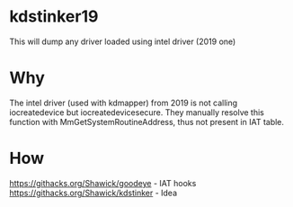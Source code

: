 # kdstinker19
This will dump any driver loaded using intel driver (2019 one)

# Why
The intel driver (used with kdmapper) from 2019 is not calling iocreatedevice but iocreatedevicesecure. 
They manually resolve this function with MmGetSystemRoutineAddress, thus not present in IAT table.

# How
https://githacks.org/Shawick/goodeye - IAT hooks
https://githacks.org/Shawick/kdstinker - Idea

